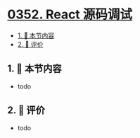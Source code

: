 # [0352. React 源码调试](https://github.com/tnotesjs/TNotes.react/tree/main/notes/0352.%20React%20%E6%BA%90%E7%A0%81%E8%B0%83%E8%AF%95)

<!-- region:toc -->

- [1. 🎯 本节内容](#1--本节内容)
- [2. 🫧 评价](#2--评价)

<!-- endregion:toc -->

## 1. 🎯 本节内容

- todo

## 2. 🫧 评价

- todo
